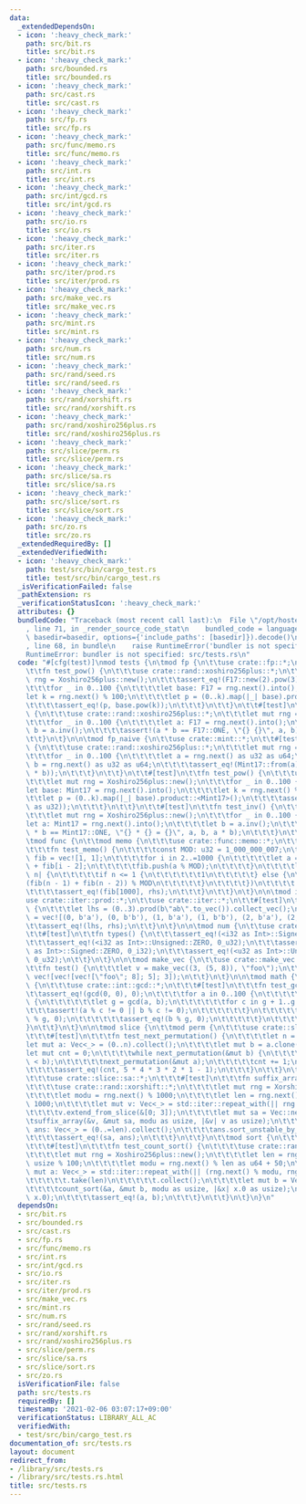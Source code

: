 ```yaml
---
data:
  _extendedDependsOn:
  - icon: ':heavy_check_mark:'
    path: src/bit.rs
    title: src/bit.rs
  - icon: ':heavy_check_mark:'
    path: src/bounded.rs
    title: src/bounded.rs
  - icon: ':heavy_check_mark:'
    path: src/cast.rs
    title: src/cast.rs
  - icon: ':heavy_check_mark:'
    path: src/fp.rs
    title: src/fp.rs
  - icon: ':heavy_check_mark:'
    path: src/func/memo.rs
    title: src/func/memo.rs
  - icon: ':heavy_check_mark:'
    path: src/int.rs
    title: src/int.rs
  - icon: ':heavy_check_mark:'
    path: src/int/gcd.rs
    title: src/int/gcd.rs
  - icon: ':heavy_check_mark:'
    path: src/io.rs
    title: src/io.rs
  - icon: ':heavy_check_mark:'
    path: src/iter.rs
    title: src/iter.rs
  - icon: ':heavy_check_mark:'
    path: src/iter/prod.rs
    title: src/iter/prod.rs
  - icon: ':heavy_check_mark:'
    path: src/make_vec.rs
    title: src/make_vec.rs
  - icon: ':heavy_check_mark:'
    path: src/mint.rs
    title: src/mint.rs
  - icon: ':heavy_check_mark:'
    path: src/num.rs
    title: src/num.rs
  - icon: ':heavy_check_mark:'
    path: src/rand/seed.rs
    title: src/rand/seed.rs
  - icon: ':heavy_check_mark:'
    path: src/rand/xorshift.rs
    title: src/rand/xorshift.rs
  - icon: ':heavy_check_mark:'
    path: src/rand/xoshiro256plus.rs
    title: src/rand/xoshiro256plus.rs
  - icon: ':heavy_check_mark:'
    path: src/slice/perm.rs
    title: src/slice/perm.rs
  - icon: ':heavy_check_mark:'
    path: src/slice/sa.rs
    title: src/slice/sa.rs
  - icon: ':heavy_check_mark:'
    path: src/slice/sort.rs
    title: src/slice/sort.rs
  - icon: ':heavy_check_mark:'
    path: src/zo.rs
    title: src/zo.rs
  _extendedRequiredBy: []
  _extendedVerifiedWith:
  - icon: ':heavy_check_mark:'
    path: test/src/bin/cargo_test.rs
    title: test/src/bin/cargo_test.rs
  _isVerificationFailed: false
  _pathExtension: rs
  _verificationStatusIcon: ':heavy_check_mark:'
  attributes: {}
  bundledCode: "Traceback (most recent call last):\n  File \"/opt/hostedtoolcache/Python/3.9.1/x64/lib/python3.9/site-packages/onlinejudge_verify/documentation/build.py\"\
    , line 71, in _render_source_code_stat\n    bundled_code = language.bundle(stat.path,\
    \ basedir=basedir, options={'include_paths': [basedir]}).decode()\n  File \"/opt/hostedtoolcache/Python/3.9.1/x64/lib/python3.9/site-packages/onlinejudge_verify/languages/user_defined.py\"\
    , line 68, in bundle\n    raise RuntimeError('bundler is not specified: {}'.format(path.as_posix()))\n\
    RuntimeError: bundler is not specified: src/tests.rs\n"
  code: "#[cfg(test)]\nmod tests {\n\tmod fp {\n\t\tuse crate::fp::*;\n\t\t#[test]\n\
    \t\tfn test_pow() {\n\t\t\tuse crate::rand::xoshiro256plus::*;\n\t\t\tlet mut\
    \ rng = Xoshiro256plus::new();\n\t\t\tassert_eq!(F17::new(2).pow(3), F17::new(8));\n\
    \t\t\tfor _ in 0..100 {\n\t\t\t\tlet base: F17 = rng.next().into();\n\t\t\t\t\
    let k = rng.next() % 100;\n\t\t\t\tlet p = (0..k).map(|_| base).product::<F17>();\n\
    \t\t\t\tassert_eq!(p, base.pow(k));\n\t\t\t}\n\t\t}\n\t\t#[test]\n\t\tfn test_inv()\
    \ {\n\t\t\tuse crate::rand::xoshiro256plus::*;\n\t\t\tlet mut rng = Xoshiro256plus::new();\n\
    \t\t\tfor _ in 0..100 {\n\t\t\t\tlet a: F17 = rng.next().into();\n\t\t\t\tlet\
    \ b = a.inv();\n\t\t\t\tassert!(a * b == F17::ONE, \"{} {}\", a, b);\n\t\t\t}\n\
    \t\t}\n\t}\n\n\tmod fp_naive {\n\t\tuse crate::mint::*;\n\t\t#[test]\n\t\tfn test_mul()\
    \ {\n\t\t\tuse crate::rand::xoshiro256plus::*;\n\t\t\tlet mut rng = Xoshiro256plus::new();\n\
    \t\t\tfor _ in 0..100 {\n\t\t\t\tlet a = rng.next() as u32 as u64;\n\t\t\t\tlet\
    \ b = rng.next() as u32 as u64;\n\t\t\t\tassert_eq!(Mint17::from(a) * b, Mint17::from(a\
    \ * b));\n\t\t\t}\n\t\t}\n\t\t#[test]\n\t\tfn test_pow() {\n\t\t\tuse crate::rand::xoshiro256plus::*;\n\
    \t\t\tlet mut rng = Xoshiro256plus::new();\n\t\t\tfor _ in 0..100 {\n\t\t\t\t\
    let base: Mint17 = rng.next().into();\n\t\t\t\tlet k = rng.next() % 100;\n\t\t\
    \t\tlet p = (0..k).map(|_| base).product::<Mint17>();\n\t\t\t\tassert_eq!(p, base.pow(k\
    \ as u32));\n\t\t\t}\n\t\t}\n\t\t#[test]\n\t\tfn test_inv() {\n\t\t\tuse crate::rand::xoshiro256plus::*;\n\
    \t\t\tlet mut rng = Xoshiro256plus::new();\n\t\t\tfor _ in 0..100 {\n\t\t\t\t\
    let a: Mint17 = rng.next().into();\n\t\t\t\tlet b = a.inv();\n\t\t\t\tassert!(a\
    \ * b == Mint17::ONE, \"{} * {} = {}\", a, b, a * b);\n\t\t\t}\n\t\t}\n\t}\n\n\
    \tmod func {\n\t\tmod memo {\n\t\t\tuse crate::func::memo::*;\n\t\t\t#[test]\n\
    \t\t\tfn test_memo() {\n\t\t\t\tconst MOD: u32 = 1_000_000_007;\n\t\t\t\tlet mut\
    \ fib = vec![1, 1];\n\t\t\t\tfor i in 2..=1000 {\n\t\t\t\t\tlet a = fib[i - 1]\
    \ + fib[i - 2];\n\t\t\t\t\tfib.push(a % MOD);\n\t\t\t\t}\n\t\t\t\tlet rhs = memo(|fib,\
    \ n| {\n\t\t\t\t\tif n <= 1 {\n\t\t\t\t\t\t1\n\t\t\t\t\t} else {\n\t\t\t\t\t\t\
    (fib(n - 1) + fib(n - 2)) % MOD\n\t\t\t\t\t}\n\t\t\t\t})\n\t\t\t\t.call(1000);\n\
    \t\t\t\tassert_eq!(fib[1000], rhs);\n\t\t\t}\n\t\t}\n\t}\n\n\tmod iter {\n\t\t\
    use crate::iter::prod::*;\n\t\tuse crate::iter::*;\n\t\t#[test]\n\t\tfn test()\
    \ {\n\t\t\tlet lhs = (0..3).prod(b\"ab\".to_vec()).collect_vec();\n\t\t\tlet rhs\
    \ = vec![(0, b'a'), (0, b'b'), (1, b'a'), (1, b'b'), (2, b'a'), (2, b'b')];\n\t\
    \t\tassert_eq!(lhs, rhs);\n\t\t}\n\t}\n\n\tmod num {\n\t\tuse crate::int::*;\n\
    \t\t#[test]\n\t\tfn types() {\n\t\t\tassert_eq!(<i32 as Int>::Signed::ZERO, 0_i32);\n\
    \t\t\tassert_eq!(<i32 as Int>::Unsigned::ZERO, 0_u32);\n\t\t\tassert_eq!(<u32\
    \ as Int>::Signed::ZERO, 0_i32);\n\t\t\tassert_eq!(<u32 as Int>::Unsigned::ZERO,\
    \ 0_u32);\n\t\t}\n\t}\n\n\tmod make_vec {\n\t\tuse crate::make_vec::*;\n\t\t#[test]\n\
    \t\tfn test() {\n\t\t\tlet v = make_vec((3, (5, 8)), \"foo\");\n\t\t\tassert_eq!(v,\
    \ vec![vec![vec![\"foo\"; 8]; 5]; 3]);\n\t\t}\n\t}\n\n\tmod math {\n\t\tmod gcd\
    \ {\n\t\t\tuse crate::int::gcd::*;\n\t\t\t#[test]\n\t\t\tfn test_gcd() {\n\t\t\
    \t\tassert_eq!(gcd(0, 0), 0);\n\t\t\t\tfor a in 0..100 {\n\t\t\t\t\tfor b in 1..100\
    \ {\n\t\t\t\t\t\tlet g = gcd(a, b);\n\t\t\t\t\t\tfor c in g + 1..g {\n\t\t\t\t\
    \t\t\tassert!(a % c != 0 || b % c != 0);\n\t\t\t\t\t\t}\n\t\t\t\t\t\tassert_eq!(a\
    \ % g, 0);\n\t\t\t\t\t\tassert_eq!(b % g, 0);\n\t\t\t\t\t}\n\t\t\t\t}\n\t\t\t\
    }\n\t\t}\n\t}\n\n\tmod slice {\n\t\tmod perm {\n\t\t\tuse crate::slice::perm::*;\n\
    \t\t\t#[test]\n\t\t\tfn test_next_permutation() {\n\t\t\t\tlet n = 5;\n\t\t\t\t\
    let mut a: Vec<_> = (0..n).collect();\n\t\t\t\tlet mut b = a.clone();\n\t\t\t\t\
    let mut cnt = 0;\n\t\t\t\twhile next_permutation(&mut b) {\n\t\t\t\t\tassert!(a\
    \ < b);\n\t\t\t\t\tnext_permutation(&mut a);\n\t\t\t\t\tcnt += 1;\n\t\t\t\t}\n\
    \t\t\t\tassert_eq!(cnt, 5 * 4 * 3 * 2 * 1 - 1);\n\t\t\t}\n\t\t}\n\t\tmod sa {\n\
    \t\t\tuse crate::slice::sa::*;\n\t\t\t#[test]\n\t\t\tfn suffix_array_test() {\n\
    \t\t\t\tuse crate::rand::xorshift::*;\n\t\t\t\tlet mut rng = Xorshift32::new();\n\
    \t\t\t\tlet modu = rng.next() % 1000;\n\t\t\t\tlet len = rng.next() as usize %\
    \ 1000;\n\t\t\t\tlet mut v: Vec<_> = std::iter::repeat_with(|| rng.next() % modu).take(len).collect();\n\
    \t\t\t\tv.extend_from_slice(&[0; 3]);\n\t\t\t\tlet mut sa = Vec::new();\n\t\t\t\
    \tsuffix_array(&v, &mut sa, modu as usize, |&v| v as usize);\n\t\t\t\tlet mut\
    \ ans: Vec<_> = (0..=len).collect();\n\t\t\t\tans.sort_unstable_by_key(|&i| &v[i..]);\n\
    \t\t\t\tassert_eq!(sa, ans);\n\t\t\t}\n\t\t}\n\t\tmod sort {\n\t\t\tuse crate::slice::sort::*;\n\
    \t\t\t#[test]\n\t\t\tfn test_count_sort() {\n\t\t\t\tuse crate::rand::xoshiro256plus::*;\n\
    \t\t\t\tlet mut rng = Xoshiro256plus::new();\n\t\t\t\tlet len = rng.next() as\
    \ usize % 100;\n\t\t\t\tlet modu = rng.next() % len as u64 + 50;\n\t\t\t\tlet\
    \ mut a: Vec<_> = std::iter::repeat_with(|| (rng.next() % modu, rng.next()))\n\
    \t\t\t\t\t.take(len)\n\t\t\t\t\t.collect();\n\t\t\t\tlet mut b = Vec::new();\n\
    \t\t\t\tcount_sort(&a, &mut b, modu as usize, |&x| x.0 as usize);\n\t\t\t\ta.sort_by_key(|&x|\
    \ x.0);\n\t\t\t\tassert_eq!(a, b);\n\t\t\t}\n\t\t}\n\t}\n}\n"
  dependsOn:
  - src/bit.rs
  - src/bounded.rs
  - src/cast.rs
  - src/fp.rs
  - src/func/memo.rs
  - src/int.rs
  - src/int/gcd.rs
  - src/io.rs
  - src/iter.rs
  - src/iter/prod.rs
  - src/make_vec.rs
  - src/mint.rs
  - src/num.rs
  - src/rand/seed.rs
  - src/rand/xorshift.rs
  - src/rand/xoshiro256plus.rs
  - src/slice/perm.rs
  - src/slice/sa.rs
  - src/slice/sort.rs
  - src/zo.rs
  isVerificationFile: false
  path: src/tests.rs
  requiredBy: []
  timestamp: '2021-02-06 03:07:17+09:00'
  verificationStatus: LIBRARY_ALL_AC
  verifiedWith:
  - test/src/bin/cargo_test.rs
documentation_of: src/tests.rs
layout: document
redirect_from:
- /library/src/tests.rs
- /library/src/tests.rs.html
title: src/tests.rs
---
```

